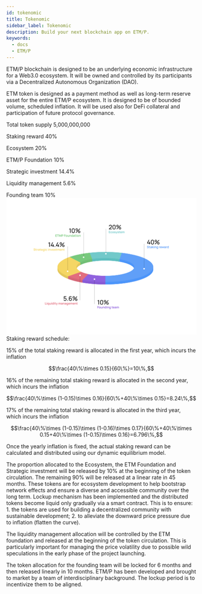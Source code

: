 ```yaml
---
id: tokenomic
title: Tokenomic
sidebar_label: Tokenomic
description: Build your next blockchain app on ETM/P.
keywords:
  - docs
  - ETM/P
---
```



ETM/P blockchain is designed to be an underlying economic infrastructure
for a Web3.0 ecosystem. It will be owned and controlled by its
participants via a Decentralized Autonomous Organization (DAO).

ETM token is designed as a payment method as well as long-term reserve
asset for the entire ETM/P ecosystem. It is designed to be of bounded
volume, scheduled inflation. It will be used also for DeFi collateral
and participation of future protocol governance.

Total token supply 5,000,000,000

Staking reward 40%

Ecosystem 20%

ETM/P Foundation 10%

Strategic investment 14.4%

Liquidity management 5.6%

Founding team 10%
![image](/img/whitepaper/tokenomic.png)
Staking reward schedule:

15% of the total staking reward is allocated in the first year, which
incurs the inflation

$$\frac{40\%\times 0.15}{60\%}=10\%,$$

16% of the
remaining total staking reward is allocated in the second year, which
incurs the inflation

$$\frac{40\%\times (1-0.15)\times 0.16}{60\%+40\%\times 0.15}=8.24\%,$$

17% of the remaining total staking reward is allocated in the third
year, which incurs the inflation

$$\frac{40\%\times (1-0.15)\times (1-0.16)\times 0.17}{60\%+40\%\times 0.15+40\%\times (1-0.15)\times 0.16}=6.796\%,$$

Once the yearly inflation is fixed, the actual staking reward can be
calculated and distributed using our dynamic equilibrium model.

The proportion allocated to the Ecosystem, the ETM Foundation and
Strategic investment will be released by 10% at the beginning of the
token circulation. The remaining 90% will be released at a linear rate
in 45 months. These tokens are for ecosystem development to help
bootstrap network effects and ensure a diverse and accessible community
over the long term. Lockup mechanism has been implemented and the
distributed tokens become liquid only gradually via a smart contract.
This is to ensure: 1. the tokens are used for building a decentralized
community with sustainable development; 2. to alleviate the downward
price pressure due to inflation (flatten the curve).

The liquidity management allocation will be controlled by the ETM
foundation and released at the beginning of the token circulation. This
is particularly important for managing the price volatility due to
possible wild speculations in the early phase of the project launching.

The token allocation for the founding team will be locked for 6 months
and then released linearly in 10 months. ETM/P has been developed and
brought to market by a team of interdisciplinary background. The lockup
period is to incentivize them to be aligned.
